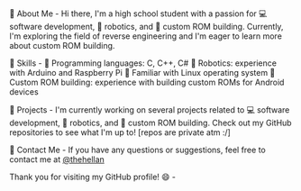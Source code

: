 👋 About Me -
Hi there, I'm a high school student with a passion for 💻 software development, 🤖 robotics, and 📱 custom ROM building. Currently, I'm exploring the field of reverse engineering and I'm eager to learn more about custom ROM building.

💪 Skills -
🔢 Programming languages: C, C++, C#
🤖 Robotics: experience with Arduino and Raspberry Pi
🐧 Familiar with Linux operating system
📱 Custom ROM building: experience with building custom ROMs for Android devices

🚀 Projects -
I'm currently working on several projects related to 💻 software development, 🤖 robotics, and 📱 custom ROM building. Check out my GitHub repositories to see what I'm up to!
[repos are private atm :/]

📩 Contact Me -
If you have any questions or suggestions, feel free to contact me at [@thehellan](https://t.me/thehellan) 

Thank you for visiting my GitHub profile! 😄 -
